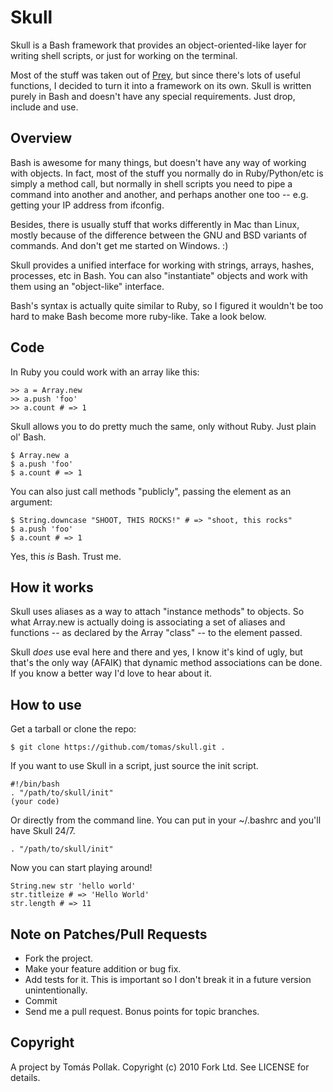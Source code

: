 Skull
======

Skull is a Bash framework that provides an object-oriented-like layer for writing shell scripts, or just for working on the terminal.

Most of the stuff was taken out of [Prey][1], but since there's lots of useful functions, I decided to turn it into a framework on its own. Skull is written purely in Bash and doesn't have any special requirements. Just drop, include and use.

Overview
--------

Bash is awesome for many things, but doesn't have any way of working with objects. In fact, most of the stuff you normally do in Ruby/Python/etc is simply a method call, but normally in shell scripts you need to pipe a command into another and another, and perhaps another one too -- e.g. getting your IP address from ifconfig.

Besides, there is usually stuff that works differently in Mac than Linux, mostly because of the difference between the GNU and BSD variants of commands. And don't get me started on Windows. :)

Skull provides a unified interface for working with strings, arrays, hashes, processes, etc in Bash. You can also "instantiate" objects and work with them using an "object-like" interface.

Bash's syntax is actually quite similar to Ruby, so I figured it wouldn't be too hard to make Bash become more ruby-like. Take a look below.

Code
----

In Ruby you could work with an array like this:

    >> a = Array.new
    >> a.push 'foo'
    >> a.count # => 1

Skull allows you to do pretty much the same, only without Ruby. Just plain ol' Bash.

    $ Array.new a
    $ a.push 'foo'
    $ a.count # => 1


You can also just call methods "publicly", passing the element as an argument:

    $ String.downcase "SHOOT, THIS ROCKS!" # => "shoot, this rocks"
    $ a.push 'foo'
    $ a.count # => 1

Yes, this *is* Bash. Trust me.

How it works
------------

Skull uses aliases as a way to attach "instance methods" to objects. So what Array.new is actually doing is associating a set of aliases and functions -- as declared by the Array "class" -- to the element passed.

Skull *does* use eval here and there and yes, I know it's kind of ugly, but that's the only way (AFAIK) that dynamic method associations can be done. If you know a better way I'd love to hear about it.

How to use
----------

Get a tarball or clone the repo:

    $ git clone https://github.com/tomas/skull.git .

If you want to use Skull in a script, just source the init script.

    #!/bin/bash
    . "/path/to/skull/init"
    (your code)

Or directly from the command line. You can put in your ~/.bashrc and you'll have Skull 24/7.

    . "/path/to/skull/init"

Now you can start playing around!

    String.new str 'hello world'
    str.titleize # => 'Hello World'
    str.length # => 11

Note on Patches/Pull Requests
-----------------------------

* Fork the project.
* Make your feature addition or bug fix.
* Add tests for it. This is important so I don't break it in a future version unintentionally.
* Commit
* Send me a pull request. Bonus points for topic branches.

Copyright
---------

A project by Tomás Pollak.
Copyright (c) 2010 Fork Ltd. See LICENSE for details.

[1]: https://github.com/tomas/prey
